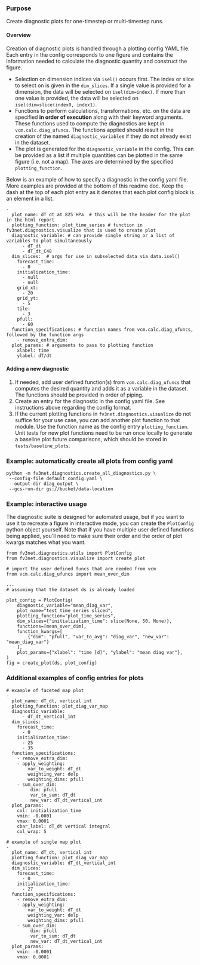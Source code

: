 ### Purpose
Create diagnostic plots for one-timestep or multi-timestep runs.

#### Overview
Creation of diagnostic plots is handled through a plotting config YAML file. Each entry in the config 
corresponds to one figure and contains the information needed to calculate the diagnostic quantity 
and construct the figure.
- Selection on dimension indices via `isel()` occurs first. The index or slice to select on is given in the 
`dim_slices`. If a single value is provided for a dimension, the data will be selected on `isel(dim=index)`. If more
than one value is provided, the data will be selected on `isel(dim=slice(index0, index1)`.  
- Functions to perform calculations, transformations, etc. on the data are specified **in order of execution** along
with their keyword arguments. These functions used to compute the diagnostics are kept in `vcm.calc.diag_ufuncs`. 
The functions applied should result in the creation of the named `diagnostic_variable`s if they do not already exist
in the dataset.
- The plot is generated for the `diagnostic_variable` in the config. This can be provided as a list if multiple
quantities can be plotted in the same figure (i.e. not a map). The axes are determined by the specified 
`plotting_function`.

Below is an example of how to specify a diagnostic in the config yaml file. More examples are provided at the bottom
of this readme doc.
Keep the dash at the top of each plot entry as it denotes that each plot config block 
is an element in a list.

    -
      plot_name: dT_dt at 825 HPa  # this will be the header for the plot in the html report
      plotting_function: plot_time_series # function in fv3net.diagnostics.visualize that is used to create plot
      diagnostic_variable: # can provide single string or a list of variables to plot simultaneously
          - dT_dt
          - dT_dt_C48
      dim_slices:  # args for use in subselected data via data.isel()
        forecast_time:
          - 0
        initialization_time:
          - null
          - null
        grid_xt: 
          - 20
        grid_yt:
          - 5
        tile:
          - 3
        pfull:
          - 60
      function_specifications: # function names from vcm.calc.diag_ufuncs, followed by the function args
        - remove_extra_dim:
      plot_params: # arguments to pass to plotting function
        xlabel: time
        ylabel: dT/dt
        
        
#### Adding a new diagnostic
1. If needed, add user defined function(s) from `vcm.calc.diag_ufuncs` that computes the desired quantity and 
adds it as a variable in the dataset. The functions should be provided in order of piping. 
2. Create an entry for the diagnostic in the config yaml file. See instructions above regarding the config format.
3. If the current plotting functions in `fv3net.diagnostics.visualize` do not suffice for your use case, you can add 
another plot function to that module. Use the function name as the config entry `plotting_function`. Unit tests for
new plot functions need to be run once locally to generate a baseline plot future comparisons, which should
be stored in `tests/baseline_plots`.



### Example: automatically create all plots from config yaml
```
python -m fv3net.diagnostics.create_all_diagnostics.py \
 --config-file default_config.yaml \
 --output-dir diag_output \
 --gcs-run-dir gs://bucket/data-location
```


### Example: interactive usage
The diagnostic suite is designed for automated usage, but if you want to use it to recreate a 
figure in interactive mode, you can create the `PlotConfig` python object yourself. Note that
if you have multiple user defined functions being applied, you'll need to make sure their order 
and the order of plot kwargs matches what you want. 
```
from fv3net.diagnostics.utils import PlotConfig
from fv3net.diagnostics.visualize import create_plot

# import the user defined funcs that are needed from vcm
from vcm.calc.diag_ufuncs import mean_over_dim

...
# assuming that the dataset ds is already loaded

plot_config = PlotConfig(
    diagnostic_variable="mean_diag_var",
    plot_name="test time series sliced",
    plotting_function="plot_time_series",
    dim_slices={"initialization_time": slice(None, 50, None)},
    functions=[mean_over_dim],
    function_kwargs=[
        {"dim": "pfull", "var_to_avg": "diag_var", "new_var": "mean_diag_var"}
    ],
    plot_params={"xlabel": "time [d]", "ylabel": "mean diag var"},
)
fig = create_plot(ds, plot_config)
```


### Additional examples of config entries for plots
    # example of faceted map plot
    -
      plot_name: dT_dt, vertical int
      plotting_function: plot_diag_var_map
      diagnostic_variable: 
          - dT_dt_vertical_int
      dim_slices:
        forecast_time:
          - 0
        initialization_time:
          - 25
          - 35
      function_specifications:  
        - remove_extra_dim:
        - apply_weighting:
            var_to_weight: dT_dt
            weighting_var: delp
            weighting_dims: pfull
        - sum_over_dim:
             dim: pfull
             var_to_sum: dT_dt
             new_var: dT_dt_vertical_int
      plot_params:
        col: initialization_time  
        vmin: -0.0001
        vmax: 0.0001
        cbar_label: dT_dt vertical integral
        col_wrap: 5
        
    # example of single map plot
    -
      plot_name: dT_dt, vertical int
      plotting_function: plot_diag_var_map
      diagnostic_variable: dT_dt_vertical_int
      dim_slices:
        forecast_time:
          - 0
        initialization_time:
          - 27
      function_specifications:
        - remove_extra_dim:
        - apply_weighting:
            var_to_weight: dT_dt
            weighting_var: delp
            weighting_dims: pfull
        - sum_over_dim:
             dim: pfull
             var_to_sum: dT_dt
             new_var: dT_dt_vertical_int
      plot_params:
        vmin: -0.0001
        vmax: 0.0001
